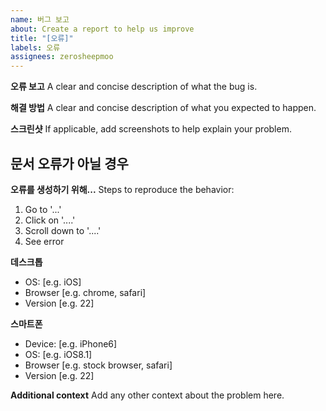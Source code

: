 ```yaml
---
name: 버그 보고
about: Create a report to help us improve
title: "[오류]"
labels: 오류
assignees: zerosheepmoo
---
```


**오류 보고**
A clear and concise description of what the bug is.

**해결 방법**
A clear and concise description of what you expected to happen.

**스크린샷**
If applicable, add screenshots to help explain your problem.

## 문서 오류가 아닐 경우

**오류를 생성하기 위해...**
Steps to reproduce the behavior:

1. Go to '...'
2. Click on '....'
3. Scroll down to '....'
4. See error

**데스크톱**

- OS: [e.g. iOS]
- Browser [e.g. chrome, safari]
- Version [e.g. 22]

**스마트폰**

- Device: [e.g. iPhone6]
- OS: [e.g. iOS8.1]
- Browser [e.g. stock browser, safari]
- Version [e.g. 22]

**Additional context**
Add any other context about the problem here.
